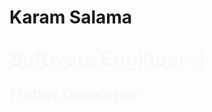 # Karam Salama


## <span class="animated-text">Software Engineer :)</span>

### <span class="animated-text">Flutter Developer</span>




<style>
.animated-text {
  display: inline-block;
  font-size: 1.5em;
  font-weight: bold;
  animation: fadeIn 2s infinite;
}

@keyframes fadeIn {
  0% { opacity: 0; }
  50% { opacity: 1; }
  100% { opacity: 0; }
}
</style>
